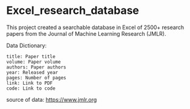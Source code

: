 # Excel_research_database

This project created a searchable database in Excel of 2500+ research papers from the Journal of Machine Learning Research (JMLR).

Data Dictionary:


    title: Paper title
    volume: Paper volume
    authors: Paper authors
    year: Released year
    pages: Number of pages
    link: Link to PDF
    code: Link to code

source of data:
https://www.jmlr.org
